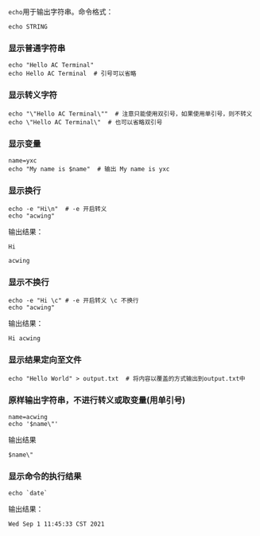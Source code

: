 `echo`用于输出字符串。命令格式：

```shell
echo STRING
```

### 显示普通字符串
```shell
echo "Hello AC Terminal"
echo Hello AC Terminal  # 引号可以省略
```
### 显示转义字符
```shell
echo "\"Hello AC Terminal\""  # 注意只能使用双引号，如果使用单引号，则不转义
echo \"Hello AC Terminal\"  # 也可以省略双引号
```
### 显示变量
```shell
name=yxc
echo "My name is $name"  # 输出 My name is yxc
```
### 显示换行
```shell
echo -e "Hi\n"  # -e 开启转义
echo "acwing"
```
输出结果：
```shell
Hi

acwing
```
### 显示不换行
```shell
echo -e "Hi \c" # -e 开启转义 \c 不换行
echo "acwing"
```
输出结果：
```shell
Hi acwing
```
### 显示结果定向至文件
```shell
echo "Hello World" > output.txt  # 将内容以覆盖的方式输出到output.txt中
```
### 原样输出字符串，不进行转义或取变量(用单引号)
```shell
name=acwing
echo '$name\"'
```
输出结果
```shell
$name\"
```
### 显示命令的执行结果
```shell
echo `date`
```
输出结果：
```shell
Wed Sep 1 11:45:33 CST 2021
 
```